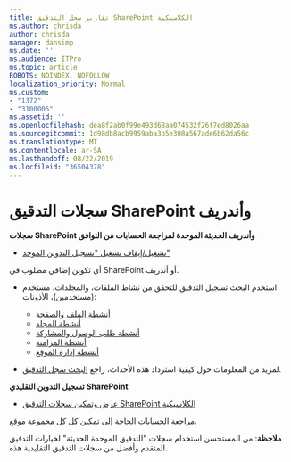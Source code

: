 ```yaml
---
title: تقارير سجل التدقيق SharePoint الكلاسيكية
ms.author: chrisda
author: chrisda
manager: dansimp
ms.date: ''
ms.audience: ITPro
ms.topic: article
ROBOTS: NOINDEX, NOFOLLOW
localization_priority: Normal
ms.custom:
- "1372"
- "3100005"
ms.assetid: ''
ms.openlocfilehash: dea8f2ab0f99e493d68aa074532f26f7ed8026aa
ms.sourcegitcommit: 1d98db8acb9959aba3b5e308a567ade6b62da56c
ms.translationtype: MT
ms.contentlocale: ar-SA
ms.lasthandoff: 08/22/2019
ms.locfileid: "36504378"
---
```

# <a name="sharepoint-and-onedrive-audit-logs"></a>سجلات التدقيق SharePoint وأندريف

**سجلات SharePoint وأندريف الحديثة الموحدة لمراجعة الحسابات من التوافق**

- [تشغيل/إيقاف تشغيل "تسجيل التدوين الموحد"](https://docs.microsoft.com/office365/securitycompliance/turn-audit-log-search-on-or-off) 

أي تكوين إضافي مطلوب في SharePoint أو أندريف.

- استخدم البحث تسجيل التدقيق للتحقق من نشاط الملفات، والمجلدات، مستخدم (مستخدمين)، الأذونات:

    - [أنشطة الملف والصفحة](https://docs.microsoft.com/office365/securitycompliance/search-the-audit-log-in-security-and-compliance)
    - [أنشطة المجلد](https://docs.microsoft.com/office365/securitycompliance/search-the-audit-log-in-security-and-compliance#folder-activities)
    - [أنشطة طلب الوصول والمشاركة](https://docs.microsoft.com/office365/securitycompliance/search-the-audit-log-in-security-and-compliance#sharing-and-access-request-activities)
    - [أنشطة المزامنة](https://docs.microsoft.com/office365/securitycompliance/search-the-audit-log-in-security-and-compliance#synchronization-activities)
    - [أنشطة إدارة الموقع](https://docs.microsoft.com/office365/securitycompliance/search-the-audit-log-in-security-and-compliance#site-administration-activities)
- لمزيد من المعلومات حول كيفية استرداد هذه الأحداث، راجع [البحث سجل التدقيق](https://docs.microsoft.com/office365/securitycompliance/search-the-audit-log-in-security-and-compliance#search-the-audit-log).

**تسجيل التدوين التقليدي SharePoint**

- [عرض وتمكين سجلات التدقيق SharePoint الكلاسيكية](https://support.office.com/article/view-audit-log-reports-b37c5869-1b47-4a82-a30d-ea20070fe527)

مراجعة الحسابات الحاجة إلى تمكين كل كل مجموعة موقع. 

**ملاحظة**: من المستحسن استخدام سجلات "التدقيق الموحدة الحديثة" لخيارات التدقيق المتقدم وأفضل من سجلات التدقيق التقليدية هذه.

